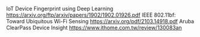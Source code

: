   IoT Device Fingerprint using Deep Learning
    https://arxiv.org/ftp/arxiv/papers/1902/1902.01926.pdf
  IEEE 802.11bf: Toward Ubiquitous Wi-Fi Sensing
    https://arxiv.org/pdf/2103.14918.pdf
  Aruba ClearPass Device Insight
    https://www.ithome.com.tw/review/130083an